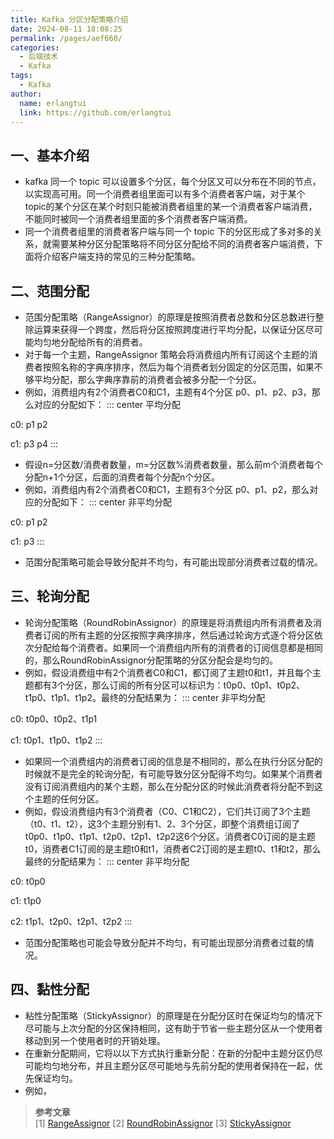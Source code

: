 ```yaml
---
title: Kafka 分区分配策略介绍
date: 2024-08-11 18:08:25
permalink: /pages/aef660/
categories:
  - 后端技术
  - Kafka
tags:
  - Kafka
author: 
  name: erlangtui
  link: https://github.com/erlangtui
---
```


## 一、基本介绍
* kafka 同一个 topic 可以设置多个分区，每个分区又可以分布在不同的节点，以实现高可用。同一个消费者组里面可以有多个消费者客户端，对于某个topic的某个分区在某个时刻只能被消费者组里的某一个消费者客户端消费，不能同时被同一个消费者组里面的多个消费者客户端消费。
* 同一个消费者组里的消费者客户端与同一个 topic 下的分区形成了多对多的关系，就需要某种分区分配策略将不同分区分配给不同的消费者客户端消费，下面将介绍客户端支持的常见的三种分配策略。

## 二、范围分配

* 范围分配策略（RangeAssignor）的原理是按照消费者总数和分区总数进行整除运算来获得一个跨度，然后将分区按照跨度进行平均分配，以保证分区尽可能均匀地分配给所有的消费者。
* 对于每一个主题，RangeAssignor 策略会将消费组内所有订阅这个主题的消费者按照名称的字典序排序，然后为每个消费者划分固定的分区范围，如果不够平均分配，那么字典序靠前的消费者会被多分配一个分区。
* 例如，消费组内有2个消费者C0和C1，主题有4个分区 p0、p1、p2、p3，那么对应的分配如下：
::: center
平均分配

c0: p1   p2 

c1: p3   p4 
:::
* 假设n=分区数/消费者数量，m=分区数%消费者数量，那么前m个消费者每个分配n+1个分区，后面的消费者每个分配n个分区。
* 例如，消费组内有2个消费者C0和C1，主题有3个分区 p0、p1、p2，那么对应的分配如下：
::: center
非平均分配

c0: p1  p2 

c1: p3 
:::
* 范围分配策略可能会导致分配并不均匀，有可能出现部分消费者过载的情况。

## 三、轮询分配
* 轮询分配策略（RoundRobinAssignor）的原理是将消费组内所有消费者及消费者订阅的所有主题的分区按照字典序排序，然后通过轮询方式逐个将分区依次分配给每个消费者。如果同一个消费组内所有的消费者的订阅信息都是相同的，那么RoundRobinAssignor分配策略的分区分配会是均匀的。
* 例如，假设消费组中有2个消费者C0和C1，都订阅了主题t0和t1，并且每个主题都有3个分区，那么订阅的所有分区可以标识为：t0p0、t0p1、t0p2、t1p0、t1p1、t1p2。最终的分配结果为：
::: center
非平均分配

c0: t0p0、t0p2、t1p1

c1: t0p1、t1p0、t1p2
:::
* 如果同一个消费组内的消费者订阅的信息是不相同的，那么在执行分区分配的时候就不是完全的轮询分配，有可能导致分区分配得不均匀。如果某个消费者没有订阅消费组内的某个主题，那么在分配分区的时候此消费者将分配不到这个主题的任何分区。
* 例如，假设消费组内有3个消费者（C0、C1和C2），它们共订阅了3个主题（t0、t1、t2），这3个主题分别有1、2、3个分区，即整个消费组订阅了t0p0、t1p0、t1p1、t2p0、t2p1、t2p2这6个分区。消费者C0订阅的是主题t0，消费者C1订阅的是主题t0和t1，消费者C2订阅的是主题t0、t1和t2，那么最终的分配结果为：
::: center
非平均分配

c0: t0p0

c1: t1p0

c2: t1p1、t2p0、t2p1、t2p2
:::
* 范围分配策略也可能会导致分配并不均匀，有可能出现部分消费者过载的情况。

## 四、黏性分配
* 粘性分配策略（StickyAssignor）的原理是在分配分区时在保证均匀的情况下尽可能与上次分配的分区保持相同，这有助于节省一些主题分区从一个使用者移动到另一个使用者时的开销处理。
* 在重新分配期间，它将以以下方式执行重新分配：在新的分配中主题分区仍尽可能均匀地分布，并且主题分区尽可能地与先前分配的使用者保持在一起，优先保证均匀。
* 例如，




>**参考文章**<br>
> [1] [RangeAssignor](https://kafka.apache.org/31/javadoc/org/apache/kafka/clients/consumer/RangeAssignor.html)
> [2] [RoundRobinAssignor](https://kafka.apache.org/31/javadoc/org/apache/kafka/clients/consumer/RoundRobinAssignor.html)
> [3] [StickyAssignor](https://kafka.apache.org/31/javadoc/org/apache/kafka/clients/consumer/StickyAssignor.html)
